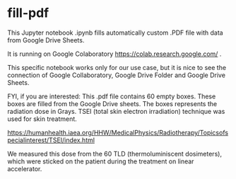 # fill-pdf
This Jupyter notebook .ipynb fills automatically custom .PDF file with data from Google Drive Sheets. 

It is running on Google Colaboratory https://colab.research.google.com/ . 

This specific notebook works only for our use case, but it is nice to see the connection of Google Collaboratory, Google Drive Folder and Google Drive Sheets. 






FYI, if you are interested: 
This .pdf file contains 60 empty boxes. These boxes are filled from the Google Drive sheets. The boxes represents the radiation dose in Grays. 
TSEI (total skin electron irradiation) technique was used for skin treatment. 

https://humanhealth.iaea.org/HHW/MedicalPhysics/Radiotherapy/Topicsofspecialinterest/TSEI/index.html

We measured this dose from the 60 TLD (thermoluminiscent dosimeters), which were sticked on the patient during the treatment on linear accelerator. 
